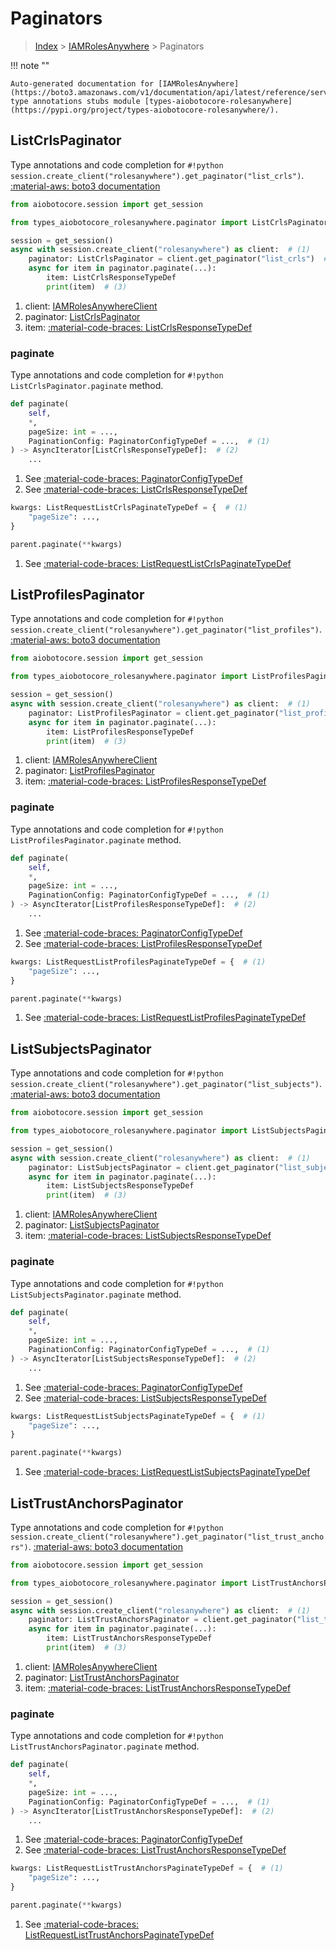 # Paginators

> [Index](../README.md) > [IAMRolesAnywhere](./README.md) > Paginators

!!! note ""

    Auto-generated documentation for [IAMRolesAnywhere](https://boto3.amazonaws.com/v1/documentation/api/latest/reference/services/rolesanywhere.html#IAMRolesAnywhere)
    type annotations stubs module [types-aiobotocore-rolesanywhere](https://pypi.org/project/types-aiobotocore-rolesanywhere/).

## ListCrlsPaginator

Type annotations and code completion for `#!python session.create_client("rolesanywhere").get_paginator("list_crls")`.
[:material-aws: boto3 documentation](https://boto3.amazonaws.com/v1/documentation/api/latest/reference/services/rolesanywhere.html#IAMRolesAnywhere.Paginator.ListCrls)

```python title="Usage example"
from aiobotocore.session import get_session

from types_aiobotocore_rolesanywhere.paginator import ListCrlsPaginator

session = get_session()
async with session.create_client("rolesanywhere") as client:  # (1)
    paginator: ListCrlsPaginator = client.get_paginator("list_crls")  # (2)
    async for item in paginator.paginate(...):
        item: ListCrlsResponseTypeDef
        print(item)  # (3)
```

1. client: [IAMRolesAnywhereClient](./client.md)
2. paginator: [ListCrlsPaginator](./paginators.md#listcrlspaginator)
3. item: [:material-code-braces: ListCrlsResponseTypeDef](./type_defs.md#listcrlsresponsetypedef) 


### paginate

Type annotations and code completion for `#!python ListCrlsPaginator.paginate` method.

```python title="Method definition"
def paginate(
    self,
    *,
    pageSize: int = ...,
    PaginationConfig: PaginatorConfigTypeDef = ...,  # (1)
) -> AsyncIterator[ListCrlsResponseTypeDef]:  # (2)
    ...
```

1. See [:material-code-braces: PaginatorConfigTypeDef](./type_defs.md#paginatorconfigtypedef) 
2. See [:material-code-braces: ListCrlsResponseTypeDef](./type_defs.md#listcrlsresponsetypedef) 


```python title="Usage example with kwargs"
kwargs: ListRequestListCrlsPaginateTypeDef = {  # (1)
    "pageSize": ...,
}

parent.paginate(**kwargs)
```

1. See [:material-code-braces: ListRequestListCrlsPaginateTypeDef](./type_defs.md#listrequestlistcrlspaginatetypedef) 
## ListProfilesPaginator

Type annotations and code completion for `#!python session.create_client("rolesanywhere").get_paginator("list_profiles")`.
[:material-aws: boto3 documentation](https://boto3.amazonaws.com/v1/documentation/api/latest/reference/services/rolesanywhere.html#IAMRolesAnywhere.Paginator.ListProfiles)

```python title="Usage example"
from aiobotocore.session import get_session

from types_aiobotocore_rolesanywhere.paginator import ListProfilesPaginator

session = get_session()
async with session.create_client("rolesanywhere") as client:  # (1)
    paginator: ListProfilesPaginator = client.get_paginator("list_profiles")  # (2)
    async for item in paginator.paginate(...):
        item: ListProfilesResponseTypeDef
        print(item)  # (3)
```

1. client: [IAMRolesAnywhereClient](./client.md)
2. paginator: [ListProfilesPaginator](./paginators.md#listprofilespaginator)
3. item: [:material-code-braces: ListProfilesResponseTypeDef](./type_defs.md#listprofilesresponsetypedef) 


### paginate

Type annotations and code completion for `#!python ListProfilesPaginator.paginate` method.

```python title="Method definition"
def paginate(
    self,
    *,
    pageSize: int = ...,
    PaginationConfig: PaginatorConfigTypeDef = ...,  # (1)
) -> AsyncIterator[ListProfilesResponseTypeDef]:  # (2)
    ...
```

1. See [:material-code-braces: PaginatorConfigTypeDef](./type_defs.md#paginatorconfigtypedef) 
2. See [:material-code-braces: ListProfilesResponseTypeDef](./type_defs.md#listprofilesresponsetypedef) 


```python title="Usage example with kwargs"
kwargs: ListRequestListProfilesPaginateTypeDef = {  # (1)
    "pageSize": ...,
}

parent.paginate(**kwargs)
```

1. See [:material-code-braces: ListRequestListProfilesPaginateTypeDef](./type_defs.md#listrequestlistprofilespaginatetypedef) 
## ListSubjectsPaginator

Type annotations and code completion for `#!python session.create_client("rolesanywhere").get_paginator("list_subjects")`.
[:material-aws: boto3 documentation](https://boto3.amazonaws.com/v1/documentation/api/latest/reference/services/rolesanywhere.html#IAMRolesAnywhere.Paginator.ListSubjects)

```python title="Usage example"
from aiobotocore.session import get_session

from types_aiobotocore_rolesanywhere.paginator import ListSubjectsPaginator

session = get_session()
async with session.create_client("rolesanywhere") as client:  # (1)
    paginator: ListSubjectsPaginator = client.get_paginator("list_subjects")  # (2)
    async for item in paginator.paginate(...):
        item: ListSubjectsResponseTypeDef
        print(item)  # (3)
```

1. client: [IAMRolesAnywhereClient](./client.md)
2. paginator: [ListSubjectsPaginator](./paginators.md#listsubjectspaginator)
3. item: [:material-code-braces: ListSubjectsResponseTypeDef](./type_defs.md#listsubjectsresponsetypedef) 


### paginate

Type annotations and code completion for `#!python ListSubjectsPaginator.paginate` method.

```python title="Method definition"
def paginate(
    self,
    *,
    pageSize: int = ...,
    PaginationConfig: PaginatorConfigTypeDef = ...,  # (1)
) -> AsyncIterator[ListSubjectsResponseTypeDef]:  # (2)
    ...
```

1. See [:material-code-braces: PaginatorConfigTypeDef](./type_defs.md#paginatorconfigtypedef) 
2. See [:material-code-braces: ListSubjectsResponseTypeDef](./type_defs.md#listsubjectsresponsetypedef) 


```python title="Usage example with kwargs"
kwargs: ListRequestListSubjectsPaginateTypeDef = {  # (1)
    "pageSize": ...,
}

parent.paginate(**kwargs)
```

1. See [:material-code-braces: ListRequestListSubjectsPaginateTypeDef](./type_defs.md#listrequestlistsubjectspaginatetypedef) 
## ListTrustAnchorsPaginator

Type annotations and code completion for `#!python session.create_client("rolesanywhere").get_paginator("list_trust_anchors")`.
[:material-aws: boto3 documentation](https://boto3.amazonaws.com/v1/documentation/api/latest/reference/services/rolesanywhere.html#IAMRolesAnywhere.Paginator.ListTrustAnchors)

```python title="Usage example"
from aiobotocore.session import get_session

from types_aiobotocore_rolesanywhere.paginator import ListTrustAnchorsPaginator

session = get_session()
async with session.create_client("rolesanywhere") as client:  # (1)
    paginator: ListTrustAnchorsPaginator = client.get_paginator("list_trust_anchors")  # (2)
    async for item in paginator.paginate(...):
        item: ListTrustAnchorsResponseTypeDef
        print(item)  # (3)
```

1. client: [IAMRolesAnywhereClient](./client.md)
2. paginator: [ListTrustAnchorsPaginator](./paginators.md#listtrustanchorspaginator)
3. item: [:material-code-braces: ListTrustAnchorsResponseTypeDef](./type_defs.md#listtrustanchorsresponsetypedef) 


### paginate

Type annotations and code completion for `#!python ListTrustAnchorsPaginator.paginate` method.

```python title="Method definition"
def paginate(
    self,
    *,
    pageSize: int = ...,
    PaginationConfig: PaginatorConfigTypeDef = ...,  # (1)
) -> AsyncIterator[ListTrustAnchorsResponseTypeDef]:  # (2)
    ...
```

1. See [:material-code-braces: PaginatorConfigTypeDef](./type_defs.md#paginatorconfigtypedef) 
2. See [:material-code-braces: ListTrustAnchorsResponseTypeDef](./type_defs.md#listtrustanchorsresponsetypedef) 


```python title="Usage example with kwargs"
kwargs: ListRequestListTrustAnchorsPaginateTypeDef = {  # (1)
    "pageSize": ...,
}

parent.paginate(**kwargs)
```

1. See [:material-code-braces: ListRequestListTrustAnchorsPaginateTypeDef](./type_defs.md#listrequestlisttrustanchorspaginatetypedef) 
